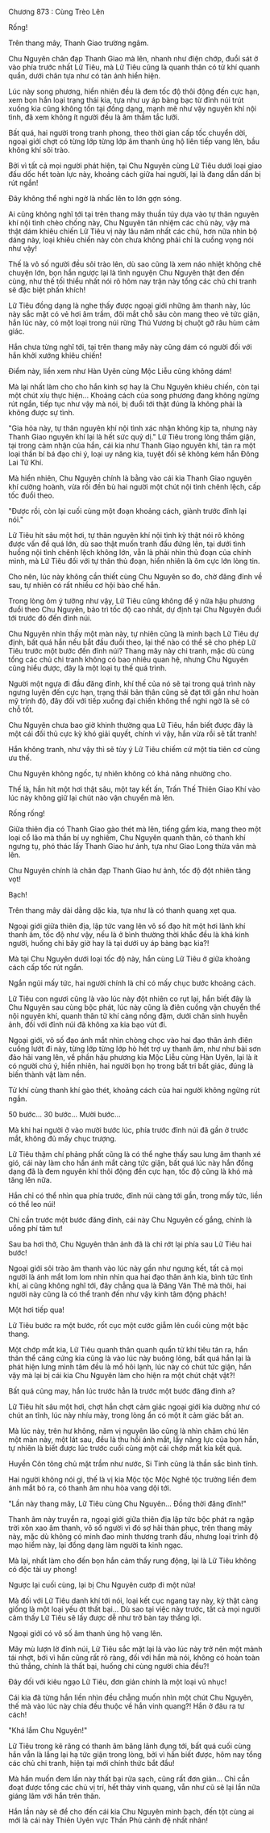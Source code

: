




Chương 873 : Cùng Trèo Lên


Rống!

Trên thang mây, Thanh Giao trường ngâm.

Chu Nguyên chân đạp Thanh Giao mà lên, nhanh như điện chớp, đuổi sát ở vào phía trước nhất Lữ Tiêu, mà Lữ Tiêu cũng là quanh thân có tử khí quanh quẩn, dưới chân tựa như có tàn ảnh hiển hiện.

Lúc này song phương, hiển nhiên đều là đem tốc độ thôi động đến cực hạn, xem bọn hắn loại trạng thái kia, tựa như uy áp bàng bạc từ đỉnh núi trút xuống kia cũng không tồn tại đồng dạng, mạnh mẽ như vậy nguyên khí nội tình, đã xem không ít người đều là âm thầm tắc lưỡi.

Bất quá, hai người trong tranh phong, theo thời gian cấp tốc chuyển dời, ngoại giới chợt có từng lớp từng lớp âm thanh ủng hộ liên tiếp vang lên, bầu không khí sôi trào.

Bởi vì tất cả mọi người phát hiện, tại Chu Nguyên cùng Lữ Tiêu dưới loại giao đấu dốc hết toàn lực này, khoảng cách giữa hai người, lại là đang dần dần bị rút ngắn!

Đây không thể nghi ngờ là nhấc lên to lớn gợn sóng.

Ai cũng không nghĩ tới tại trên thang mây thuần túy dựa vào tự thân nguyên khí nội tình chèo chống này, Chu Nguyên tân nhiệm các chủ này, vậy mà thật dám khiêu chiến Lữ Tiêu vị này lâu năm nhất các chủ, hơn nữa nhìn bộ dáng này, loại khiêu chiến này còn chưa không phải chỉ là cuồng vọng nói như vậy!

Thế là vô số người đều sôi trào lên, dù sao cũng là xem náo nhiệt không chê chuyện lớn, bọn hắn ngược lại là tình nguyện Chu Nguyên thật đen đến cùng, như thế tối thiểu nhất nói rõ hôm nay trận này tổng các chủ chi tranh sẽ đặc biệt phấn khích!

Lữ Tiêu đồng dạng là nghe thấy được ngoại giới những âm thanh này, lúc này sắc mặt có vẻ hơi âm trầm, đôi mắt chỗ sâu còn mang theo vẻ tức giận, hắn lúc này, có một loại trong núi rừng Thú Vương bị chuột gỡ râu hùm cảm giác.

Hắn chưa từng nghĩ tới, tại trên thang mây này cũng dám có người đối với hắn khởi xướng khiêu chiến!

Điểm này, liền xem như Hàn Uyên cùng Mộc Liễu cũng không dám!

Mà lại nhất làm cho cho hắn kinh sợ hay là Chu Nguyên khiêu chiến, còn tại một chút xíu thực hiện... Khoảng cách của song phương đang không ngừng rút ngắn, tiếp tục như vậy mà nói, bị đuổi tới thật đúng là không phải là không được sự tình.

"Gia hỏa này, tự thân nguyên khí nội tình xác nhận không kịp ta, nhưng này Thanh Giao nguyên khí lại là hết sức quỷ dị." Lữ Tiêu trong lòng thầm giận, tại trong cảm nhận của hắn, cái kia như Thanh Giao nguyên khí, tản ra một loại thần bí bá đạo chi ý, loại uy năng kia, tuyệt đối sẽ không kém hắn Đông Lai Tử Khí.

Mà hiển nhiên, Chu Nguyên chính là bằng vào cái kia Thanh Giao nguyên khí cường hoành, vừa rồi đền bù hai người một chút nội tình chênh lệch, cấp tốc đuổi theo.

"Được rồi, còn lại cuối cùng một đoạn khoảng cách, giành trước đỉnh lại nói."

Lữ Tiêu hít sâu một hơi, tự thân nguyên khí nội tình kỳ thật nói rõ không được vấn đề quá lớn, dù sao thật muốn tranh đấu đứng lên, tại dưới tình huống nội tình chênh lệch không lớn, vẫn là phải nhìn thủ đoạn của chính mình, mà Lữ Tiêu đối với tự thân thủ đoạn, hiển nhiên là ôm cực lớn lòng tin.

Cho nên, lúc này không cần thiết cùng Chu Nguyên so đo, chờ đăng đỉnh về sau, tự nhiên có rất nhiều cơ hội bào chế hắn.

Trong lòng ôm ý tưởng như vậy, Lữ Tiêu cũng không để ý nữa hậu phương đuổi theo Chu Nguyên, bảo trì tốc độ cao nhất, dự định tại Chu Nguyên đuổi tới trước đó đến đỉnh núi.

Chu Nguyên nhìn thấy một màn này, tự nhiên cũng là minh bạch Lữ Tiêu dự định, bất quá hắn nếu bắt đầu đuổi theo, lại thế nào có thể sẽ cho phép Lữ Tiêu trước một bước đến đỉnh núi? Thang mây này chi tranh, mặc dù cùng tổng các chủ chi tranh không có bao nhiêu quan hệ, nhưng Chu Nguyên cũng hiểu được, đây là một loại tụ thế quá trình.

Người một ngựa đi đầu đăng đỉnh, khí thế của nó sẽ tại trong quá trình này ngưng luyện đến cực hạn, trạng thái bản thân cũng sẽ đạt tới gần như hoàn mỹ trình độ, đây đối với tiếp xuống đại chiến không thể nghi ngờ là sẽ có chỗ tốt.

Chu Nguyên chưa bao giờ khinh thường qua Lữ Tiêu, hắn biết được đây là một cái đối thủ cực kỳ khó giải quyết, chính vì vậy, hắn vừa rồi sẽ tất tranh!

Hắn không tranh, như vậy thì sẽ tùy ý Lữ Tiêu chiếm cứ một tia tiên cơ cùng ưu thế.

Chu Nguyên không ngốc, tự nhiên không có khả năng nhường cho.

Thế là, hắn hít một hơi thật sâu, một tay kết ấn, Trấn Thế Thiên Giao Khí vào lúc này không giữ lại chút nào vận chuyển mà lên.

Rống rống!

Giữa thiên địa có Thanh Giao gào thét mà lên, tiếng gầm kia, mang theo một loại cổ lão mà thần bí uy nghiêm, Chu Nguyên quanh thân, có thanh khí ngưng tụ, phó thác lấy Thanh Giao hư ảnh, tựa như Giao Long thừa vân mà lên.

Chu Nguyên chính là chân đạp Thanh Giao hư ảnh, tốc độ đột nhiên tăng vọt!

Bạch!

Trên thang mây dài dằng dặc kia, tựa như là có thanh quang xẹt qua.

Ngoại giới giữa thiên địa, lập tức vang lên vô số đạo hít một hơi lãnh khí thanh âm, tốc độ như vậy, nếu là ở bình thường thời khắc đều là khá kinh người, huống chi bây giờ hay là tại dưới uy áp bàng bạc kia?!

Mà tại Chu Nguyên dưới loại tốc độ này, hắn cùng Lữ Tiêu ở giữa khoảng cách cấp tốc rút ngắn.

Ngắn ngủi mấy tức, hai người chính là chỉ có mấy chục bước khoảng cách.

Lữ Tiêu con ngươi cũng là vào lúc này đột nhiên co rụt lại, hắn biết đây là Chu Nguyên sau cùng bộc phát, lúc này cũng là điên cuồng vận chuyển thể nội nguyên khí, quanh thân tử khí càng nồng đậm, dưới chân sinh huyễn ảnh, đối với đỉnh núi đã không xa kia bạo vút đi.

Ngoại giới, vô số đạo ánh mắt nhìn chòng chọc vào hai đạo thân ảnh điên cuồng lướt đi này, từng lớp từng lớp hò hét trợ uy thanh âm, như như bài sơn đảo hải vang lên, về phần hậu phương kia Mộc Liễu cùng Hàn Uyên, lại là ít có người chú ý, hiển nhiên, hai người bọn họ trong bất tri bất giác, đúng là biến thành vật làm nền.

Tử khí cùng thanh khí gào thét, khoảng cách của hai người không ngừng rút ngắn.

50 bước... 30 bước... Mười bước...

Mà khi hai người ở vào mười bước lúc, phía trước đỉnh núi đã gần ở trước mắt, không đủ mấy chục trượng.

Lữ Tiêu thậm chí phảng phất cũng là có thể nghe thấy sau lưng âm thanh xé gió, cái này làm cho hắn ánh mắt càng tức giận, bất quá lúc này hắn đồng dạng đã là đem nguyên khí thôi động đến cực hạn, tốc độ cũng là khó mà tăng lên nữa.

Hắn chỉ có thể nhìn qua phía trước, đỉnh núi càng tới gần, trong mấy tức, liền có thể leo núi!

Chỉ cần trước một bước đăng đỉnh, cái này Chu Nguyên cố gắng, chính là uổng phí tâm tư!

Sau ba hơi thở, Chu Nguyên thân ảnh đã là chỉ rớt lại phía sau Lữ Tiêu hai bước!

Ngoại giới sôi trào âm thanh vào lúc này gần như ngưng kết, tất cả mọi người là ánh mắt lom lom nhìn nhìn qua hai đạo thân ảnh kia, bình tức tĩnh khí, ai cũng không nghĩ tới, đây chẳng qua là Đăng Vân Thê mà thôi, hai người này cũng là có thể tranh đến như vậy kinh tâm động phách!

Một hơi tiếp qua!

Lữ Tiêu bước ra một bước, rốt cục một cước giẫm lên cuối cùng một bậc thang.

Một chớp mắt kia, Lữ Tiêu quanh thân quanh quẩn tử khí tiêu tán ra, hắn thân thể căng cứng kia cũng là vào lúc này buông lỏng, bất quá hắn lại là phát hiện lưng mình tâm đều là mồ hôi lạnh, lúc này có chút tức giận, hắn vậy mà lại bị cái kia Chu Nguyên làm cho hiện ra một chút chật vật?!

Bất quá cũng may, hắn lúc trước hẳn là trước một bước đăng đỉnh a?

Lữ Tiêu hít sâu một hơi, chợt hắn chợt cảm giác ngoại giới kia dường như có chút an tĩnh, lúc này nhíu mày, trong lòng ẩn có một ít cảm giác bất an.

Mà lúc này, trên hư không, năm vị nguyên lão cũng là nhìn chăm chú lên một màn này, một lát sau, đều là thu hồi ánh mắt, lấy năng lực của bọn hắn, tự nhiên là biết được lúc trước cuối cùng một cái chớp mắt kia kết quả.

Huyền Côn tông chủ mặt trầm như nước, Si Tinh cũng là thần sắc bình tĩnh.

Hai người không nói gì, thế là vị kia Mộc tộc Mộc Nghê tộc trưởng liền đem ánh mắt bỏ ra, có thanh âm nhu hòa vang dội tới.

"Lần này thang mây, Lữ Tiêu cùng Chu Nguyên... Đồng thời đăng đỉnh!"

Thanh âm này truyền ra, ngoại giới giữa thiên địa lập tức bộc phát ra ngập trời xôn xao âm thanh, vô số người vì đó sợ hãi thán phục, trên thang mây này, mặc dù không có minh đao minh thương tranh đấu, nhưng loại trình độ mạo hiểm này, lại đồng dạng làm người ta kinh ngạc.

Mà lại, nhất làm cho đến bọn hắn cảm thấy rung động, lại là Lữ Tiêu không có độc tài uy phong!

Ngược lại cuối cùng, lại bị Chu Nguyên cướp đi một nửa!

Mà đối với Lữ Tiêu danh khí tới nói, loại kết cục ngang tay này, kỳ thật càng giống là một loại yếu ớt thất bại... Dù sao tại việc này trước, tất cả mọi người cảm thấy Lữ Tiêu sẽ lấy được dễ như trở bàn tay thắng lợi.

Ngoại giới có vô số âm thanh ủng hộ vang lên.

Mây mù lượn lờ đỉnh núi, Lữ Tiêu sắc mặt lại là vào lúc này trở nên một mảnh tái nhợt, bởi vì hắn cũng rất rõ ràng, đối với hắn mà nói, không có hoàn toàn thủ thắng, chính là thất bại, huống chi cùng người chia đều?!

Đây đối với kiêu ngạo Lữ Tiêu, đơn giản chính là một loại vũ nhục!

Cái kia đã từng hắn liền nhìn đều chẳng muốn nhìn một chút Chu Nguyên, thế mà vào lúc này chia đều thuộc về hắn vinh quang?! Hắn ở đâu ra tư cách!

"Khá lắm Chu Nguyên!"

Lữ Tiêu trong kẽ răng có thanh âm băng lãnh đụng tới, bất quá cuối cùng hắn vẫn là lắng lại hạ tức giận trong lòng, bởi vì hắn biết được, hôm nay tổng các chủ chi tranh, hiện tại mới chính thức bắt đầu!

Mà hắn muốn đem lần này thất bại rửa sạch, cũng rất đơn giản... Chỉ cần đoạt được tổng các chủ vị trí, hết thảy vinh quang, vẫn như cũ sẽ lại lần nữa giáng lâm với hắn trên thân.

Hắn lần này sẽ để cho đến cái kia Chu Nguyên minh bạch, đến tột cùng ai mới là cái này Thiên Uyên vực Thần Phủ cảnh đệ nhất nhân!




